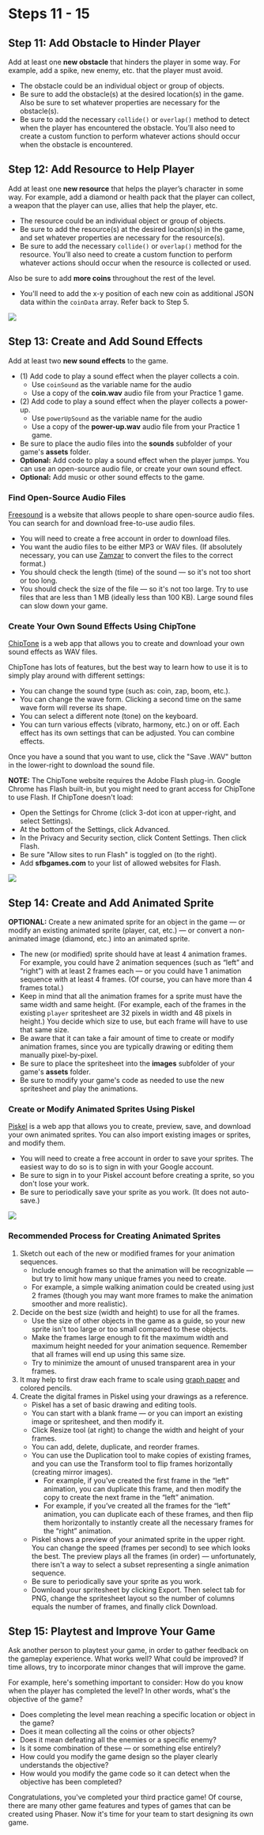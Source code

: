 # Steps 11 - 15

## Step 11: Add Obstacle to Hinder Player

Add at least one **new obstacle** that hinders the player in some way. For example, add a spike, new enemy, etc. that the player must avoid.

* The obstacle could be an individual object or group of objects.
* Be sure to add the obstacle\(s\) at the desired location\(s\) in the game. Also be sure to set whatever properties are necessary for the obstacle\(s\).
* Be sure to add the necessary `collide()` or `overlap()` method to detect when the player has encountered the obstacle. You’ll also need to create a custom function to perform whatever actions should occur when the obstacle is encountered.

## Step 12: Add Resource to Help Player

Add at least one **new resource** that helps the player’s character in some way. For example, add a diamond or health pack that the player can collect, a weapon that the player can use, allies that help the player, etc.

* The resource could be an individual object or group of objects.
* Be sure to add the resource\(s\) at the desired location\(s\) in the game, and set whatever properties are necessary for the resource\(s\).
* Be sure to add the necessary `collide()` or `overlap()` method for the resource. You’ll also need to create a custom function to perform whatever actions should occur when the resource is collected or used.

Also be sure to add **more coins** throughout the rest of the level.

* You'll need to add the x-y position of each new coin as additional JSON data within the `coinData` array. Refer back to Step 5.

![](../../.gitbook/assets/coin.png)

## Step 13: Create and Add Sound Effects

Add at least two **new sound effects** to the game.

* \(1\) Add code to play a sound effect when the player collects a coin.
  * Use `coinSound` as the variable name for the audio
  * Use a copy of the **coin.wav** audio file from your Practice 1 game.
* \(2\) Add code to play a sound effect when the player collects a power-up.
  * Use `powerUpSound` as the variable name for the audio
  * Use a copy of the **power-up.wav** audio file from your Practice 1 game.
* Be sure to place the audio files into the **sounds** subfolder of your game's **assets** folder.
* **Optional:** Add code to play a sound effect when the player jumps. You can use an open-source audio file, or create your own sound effect.
* **Optional:** Add music or other sound effects to the game.

### Find Open-Source Audio Files

[Freesound](http://freesound.org/) is a website that allows people to share open-source audio files. You can search for and download free-to-use audio files.

* You will need to create a free account in order to download files.
* You want the audio files to be either MP3 or WAV files. \(If absolutely necessary, you can use [Zamzar](http://www.zamzar.com/) to convert the files to the correct format.\)
* You should check the length \(time\) of the sound — so it's not too short or too long.
* You should check the size of the file — so it's not too large. Try to use files that are less than 1 MB \(ideally less than 100 KB\). Large sound files can slow down your game.

### Create Your Own Sound Effects Using ChipTone

[ChipTone](http://sfbgames.com/chiptone) is a web app that allows you to create and download your own sound effects as WAV files.

ChipTone has lots of features, but the best way to learn how to use it is to simply play around with different settings:

* You can change the sound type \(such as: coin, zap, boom, etc.\).
* You can change the wave form. Clicking a second time on the same wave form will reverse its shape.
* You can select a different note \(tone\) on the keyboard.
* You can turn various effects \(vibrato, harmony, etc.\) on or off. Each effect has its own settings that can be adjusted. You can combine effects.

Once you have a sound that you want to use, click the "Save .WAV" button in the lower-right to download the sound file.

**NOTE:** The ChipTone website requires the Adobe Flash plug-in. Google Chrome has Flash built-in, but you might need to grant access for ChipTone to use Flash. If ChipTone doesn't load:

* Open the Settings for Chrome \(click 3-dot icon at upper-right, and select Settings\).
* At the bottom of the Settings, click Advanced.
* In the Privacy and Security section, click Content Settings. Then click Flash.
* Be sure "Allow sites to run Flash" is toggled on \(to the right\).
* Add **sfbgames.com** to your list of allowed websites for Flash.

![](../../.gitbook/assets/chiptone.jpg)

## Step 14: Create and Add Animated Sprite

**OPTIONAL:** Create a new animated sprite for an object in the game — or modify an existing animated sprite \(player, cat, etc.\) — or convert a non-animated image \(diamond, etc.\) into an animated sprite.

* The new \(or modified\) sprite should have at least 4 animation frames. For example, you could have 2 animation sequences \(such as “left” and “right”\) with at least 2 frames each — or you could have 1 animation sequence with at least 4 frames. \(Of course, you can have more than 4 frames total.\)
* Keep in mind that all the animation frames for a sprite must have the same width and same height. \(For example, each of the frames in the existing `player` spritesheet are 32 pixels in width and 48 pixels in height.\) You decide which size to use, but each frame will have to use that same size.
* Be aware that it can take a fair amount of time to create or modify animation frames, since you are typically drawing or editing them manually pixel-by-pixel.
* Be sure to place the spritesheet into the **images** subfolder of your game's **assets** folder.
* Be sure to modify your game's code as needed to use the new spritesheet and play the animations.

### Create or Modify Animated Sprites Using Piskel

[Piskel](http://www.piskelapp.com/) is a web app that allows you to create, preview, save, and download your own animated sprites. You can also import existing images or sprites, and modify them.

* You will need to create a free account in order to save your sprites. The easiest way to do so is to sign in with your Google account.
* Be sure to sign in to your Piskel account before creating a sprite, so you don't lose your work.
* Be sure to periodically save your sprite as you work. \(It does not auto-save.\)

![](../../.gitbook/assets/piskel.jpg)

### Recommended Process for Creating Animated Sprites

1. Sketch out each of the new or modified frames for your animation sequences.
   * Include enough frames so that the animation will be recognizable — but try to limit how many unique frames you need to create.
   * For example, a simple walking animation could be created using just 2 frames \(though you may want more frames to make the animation smoother and more realistic\).
2. Decide on the best size \(width and height\) to use for all the frames.
   * Use the size of other objects in the game as a guide, so your new sprite isn't too large or too small compared to these objects.
   * Make the frames large enough to fit the maximum width and maximum height needed for your animation sequence. Remember that all frames will end up using this same size.
   * Try to minimize the amount of unused transparent area in your frames.
3. It may help to first draw each frame to scale using [graph paper](https://drive.google.com/open?id=0B8MTiM_lFG9TN0taLXdUdEF5OVk) and colored pencils.
4. Create the digital frames in Piskel using your drawings as a reference.
   * Piskel has a set of basic drawing and editing tools.
   * You can start with a blank frame — or you can import an existing image or spritesheet, and then modify it.
   * Click Resize tool \(at right\) to change the width and height of your frames.
   * You can add, delete, duplicate, and reorder frames.
   * You can use the Duplication tool to make copies of existing frames, and you can use the Transform tool to flip frames horizontally \(creating mirror images\).
     * For example, if you’ve created the first frame in the “left” animation, you can duplicate this frame, and then modify the copy to create the next frame in the “left” animation.
     * For example, if you’ve created all the frames for the “left” animation, you can duplicate each of these frames, and then flip them horizontally to instantly create all the necessary frames for the “right” animation.
   * Piskel shows a preview of your animated sprite in the upper right. You can change the speed \(frames per second\) to see which looks the best. The preview plays all the frames \(in order\) — unfortunately, there isn't a way to select a subset representing a single animation sequence.
   * Be sure to periodically save your sprite as you work.
   * Download your spritesheet by clicking Export. Then select tab for PNG, change the spritesheet layout so the number of columns equals the number of frames, and finally click Download.

## Step 15: Playtest and Improve Your Game

Ask another person to playtest your game, in order to gather feedback on the gameplay experience. What works well? What could be improved? If time allows, try to incorporate minor changes that will improve the game.

For example, here's something important to consider: How do you know when the player has completed the level? In other words, what's the objective of the game?

* Does completing the level mean reaching a specific location or object in the game?
* Does it mean collecting all the coins or other objects?
* Does it mean defeating all the enemies or a specific enemy?
* Is it some combination of these — or something else entirely?
* How could you modify the game design so the player clearly understands the objective?
* How would you modify the game code so it can detect when the objective has been completed?

Congratulations, you've completed your third practice game! Of course, there are many other game features and types of games that can be created using Phaser. Now it's time for your team to start designing its own game.

